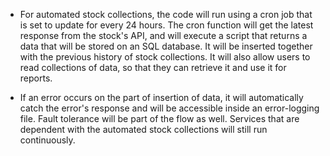  - For automated stock collections, the code will run using a cron job that is set to update for every 24 hours. The cron function will get the latest response from the stock's API, and will execute a script that returns a data that will be stored on an SQL database. It will be inserted together with the previous history of stock collections. It will also allow users to read collections of data, so that they can retrieve it and use it for reports.

 - If an error occurs on the part of insertion of data, it will automatically catch the error's response and will be accessible inside an error-logging file. Fault tolerance will be part of the flow as well. Services that are dependent with the automated stock collections will still run continuously.
